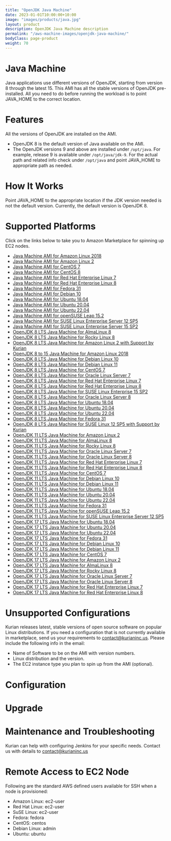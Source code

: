 ```yaml
---
title: "OpenJDK Java Machine"
date: 2023-01-01T10:00:00+10:00
image: "images/products/java.jpg"
layout: product
description: OpenJDK Java Machine description
permalink: "/aws-machine-images/openjdk-java-machine/"
bodyClass: page-product
weight: 70
---
```


Java Machine
============

Java applications use different versions of OpenJDK, starting from version 8 through the latest 15. This AMI has all the stable versions of OpenJDK pre-installed. All you need to do before running the workload is to point JAVA\_HOME to the correct location.

[](https://github.com/kurianinc/ami-pub/wiki/Java-Machine#features)Features
===========================================================================

All the versions of OpenJDK are installed on the AMI.

*   OpenJDK 8 is the default version of Java available on the AMI.
*   The OpenJDK versions 9 and above are installed under `/opt/java`. For example, release 9 is available under `/opt/java/jdk-9`. For the actual path and related info check under `/opt/java` and point JAVA\_HOME to appropriate path as needed.

[](https://github.com/kurianinc/ami-pub/wiki/Java-Machine#how-it-works)How It Works
===================================================================================

Point JAVA\_HOME to the appropriate location if the JDK version needed is not the default version. Currently, the default version is OpenJDK 8.

[](https://github.com/kurianinc/ami-pub/wiki/Java-Machine#supported-platforms)Supported Platforms
=================================================================================================

Click on the links below to take you to Amazon Marketplace for spinning up EC2 nodes.

*   [Java Machine AMI for Amazon Linux 2018](https://aws.amazon.com/marketplace/pp/prodview-ktdlpj4x4msi4?sr=0-7&ref_=beagle&applicationId=AWSMPContessa)
*   [Java Machine AMI for Amazon Linux 2](https://aws.amazon.com/marketplace/pp/prodview-76pz5jhauudw6?sr=0-11&ref_=beagle&applicationId=AWSMPContessa)
*   [Java Machine AMI for CentOS 7](https://aws.amazon.com/marketplace/pp/prodview-i345m62tuxnss?sr=0-5&ref_=beagle&applicationId=AWSMPContessa)
*   [Java Machine AMI for CentOS 8](https://aws.amazon.com/marketplace/pp/prodview-4hoyni2vjjlpe?sr=0-6&ref_=beagle&applicationId=AWSMPContessa)
*   [Java Machine AMI for Red Hat Enterprise Linux 7](https://aws.amazon.com/marketplace/pp/prodview-2zflhd3fhpa7k?sr=0-13&ref_=beagle&applicationId=AWSMPContessa)
*   [Java Machine AMI for Red Hat Enterprise Linux 8](https://aws.amazon.com/marketplace/pp/prodview-ytnbtr2qcc4vi?sr=0-12&ref_=beagle&applicationId=AWSMPContessa)
*   [Java Machine AMI for Fedora 31](https://aws.amazon.com/marketplace/pp/prodview-5e3snlehhkdoy?sr=0-3&ref_=beagle&applicationId=AWSMPContessa)
*   [Java Machine AMI for Debian 10](https://aws.amazon.com/marketplace/pp/prodview-cxbw7yqamke5m?sr=0-18&ref_=beagle&applicationId=AWSMPContessa)
*   [Java Machine AMI for Ubuntu 18.04](https://aws.amazon.com/marketplace/pp/prodview-52tpitmb22kli?sr=0-9&ref_=beagle&applicationId=AWSMPContessa)
*   [Java Machine AMI for Ubuntu 20.04](https://aws.amazon.com/marketplace/pp/prodview-e22vf4jppk4us?sr=0-10&ref_=beagle&applicationId=AWSMPContessa)
*   [Java Machine AMI for Ubuntu 22.04](https://aws.amazon.com/marketplace/pp/prodview-t6zu75ye7fnew?sr=0-2&ref_=beagle&applicationId=AWSMPContessa)
*   [Java Machine AMI for openSUSE Leap 15.2](https://aws.amazon.com/marketplace/pp/B08VRN833V)
*   [Java Machine AMI for SUSE Linux Enterprise Server 12 SP5](https://aws.amazon.com/marketplace/pp/B08V5F7D9M)
*   [Java Machine AMI for SUSE Linux Enterprise Server 15 SP2](https://aws.amazon.com/marketplace/pp/prodview-udbewrccvsoo2?sr=0-14&ref_=beagle&applicationId=AWSMPContessa)
*   [OpenJDK 8 LTS Java Machine for AlmaLinux 8](https://aws.amazon.com/marketplace/pp/prodview-q4nvo5lpuxxh4?sr=0-1&ref_=beagle&applicationId=AWSMPContessa)
*   [OpenJDK 8 LTS Java Machine for Rocky Linux 8](https://aws.amazon.com/marketplace/pp/prodview-n2gtfxfigcqhy?sr=0-7&ref_=beagle&applicationId=AWSMPContessa)
*   [OpenJDK 8 LTS Java Machine for Amazon Linux 2 with Support by Kurian](https://aws.amazon.com/marketplace/pp/prodview-kkerw65nda5ta?sr=0-15&ref_=beagle&applicationId=AWSMPContessa)
*   [OpenJDK 8 to 15 Java Machine for Amazon Linux 2018](https://aws.amazon.com/marketplace/pp/prodview-ktdlpj4x4msi4?sr=0-16&ref_=beagle&applicationId=AWSMPContessa)
*   [OpenJDK 8 LTS Java Machine for Debian Linux 10](https://aws.amazon.com/marketplace/pp/prodview-2t5e7ipwej7cq?sr=0-9&ref_=beagle&applicationId=AWSMPContessa)
*   [OpenJDK 8 LTS Java Machine for Debian Linux 11](https://aws.amazon.com/marketplace/pp/prodview-4qsgmemt5lb3o?sr=0-8&ref_=beagle&applicationId=AWSMPContessa)
*   [OpenJDK 8 LTS Java Machine for CentOS 7](https://aws.amazon.com/marketplace/pp/prodview-436rtcf6bdcic?sr=0-6&ref_=beagle&applicationId=AWSMPContessa)
*   [OpenJDK 8 LTS Java Machine for Oracle Linux Server 7](https://aws.amazon.com/marketplace/pp/prodview-nwo5qzfz6jjc6?sr=0-11&ref_=beagle&applicationId=AWSMPContessa)
*   [OpenJDK 8 LTS Java Machine for Red Hat Enterprise Linux 7](https://aws.amazon.com/marketplace/pp/prodview-mx5kypmhnprgc?sr=0-14&ref_=beagle&applicationId=AWSMPContessa)
*   [OpenJDK 8 LTS Java Machine for Red Hat Enterprise Linux 8](https://aws.amazon.com/marketplace/pp/prodview-pquciecsjrqpm?sr=0-12&ref_=beagle&applicationId=AWSMPContessa)
*   [OpenJDK 8 LTS Java Machine for SUSE Linux Enterprise 15 SP2](https://aws.amazon.com/marketplace/pp/prodview-xn6uucng6nhti?sr=0-13&ref_=beagle&applicationId=AWSMPContessa)
*   [OpenJDK 8 LTS Java Machine for Oracle Linux Server 8](https://aws.amazon.com/marketplace/pp/prodview-ndkxx6clpbwdu?sr=0-10&ref_=beagle&applicationId=AWSMPContessa) 
*   [OpenJDK 8 LTS Java Machine for Ubuntu 18.04](https://aws.amazon.com/marketplace/pp/prodview-nszq7jdmtntwm?sr=0-2&ref_=beagle&applicationId=AWSMPContessa)
*   [OpenJDK 8 LTS Java Machine for Ubuntu 20.04](https://aws.amazon.com/marketplace/pp/prodview-6vybafpose3yk?sr=0-5&ref_=beagle&applicationId=AWSMPContessa)
*   [OpenJDK 8 LTS Java Machine for Ubuntu 22.04](https://aws.amazon.com/marketplace/pp/prodview-kjvvvealqulnw?sr=0-3&ref_=beagle&applicationId=AWSMPContessa)
*   [OpenJDK 8 LTS Java Machine for Fedora 31](https://aws.amazon.com/marketplace/pp/prodview-atjpxuctthkm6?sr=0-4&ref_=beagle&applicationId=AWSMPContessa)
*   [OpenJDK 8 LTS Java Machine for SUSE Linux 12 SP5 with Support by Kurian](https://aws.amazon.com/marketplace/pp/prodview-4g4blntdqje5q?sr=0-17&ref_=beagle&applicationId=AWSMPContessa)
*   [OpenJDK 11 LTS Java Machine for Amazon Linux 2](https://aws.amazon.com/marketplace/pp/prodview-pj6gyvvx2iqug?sr=0-10&ref_=beagle&applicationId=AWSMPContessa)
*   [OpenJDK 11 LTS Java Machine for AlmaLinux 8](https://aws.amazon.com/marketplace/pp/prodview-q4dcqvtpln42g?sr=0-2&ref_=beagle&applicationId=AWSMPContessa)
*   [OpenJDK 11 LTS Java Machine for Rocky Linux 8](https://aws.amazon.com/marketplace/pp/prodview-beotcw5amvka4?sr=0-11&ref_=beagle&applicationId=AWSMPContessa)
*   [OpenJDK 11 LTS Java Machine for Oracle Linux Server 7](https://aws.amazon.com/marketplace/pp/prodview-vgrzuflkku6tk?sr=0-12&ref_=beagle&applicationId=AWSMPContessa)
*   [OpenJDK 11 LTS Java Machine for Oracle Linux Server 8](https://aws.amazon.com/marketplace/pp/prodview-su667ncgov2km?sr=0-13&ref_=beagle&applicationId=AWSMPContessa)
*   [OpenJDK 11 LTS Java Machine for Red Hat Enterprise Linux 7](https://aws.amazon.com/marketplace/pp/prodview-eejbdo2llrlnu?sr=0-14&ref_=beagle&applicationId=AWSMPContessa)
*   [OpenJDK 11 LTS Java Machine for Red Hat Enterprise Linux 8](https://aws.amazon.com/marketplace/pp/prodview-7x2iq4mlm725s?sr=0-15&ref_=beagle&applicationId=AWSMPContessa)
*   [OpenJDK 11 LTS Java Machine for CentOS 7](https://aws.amazon.com/marketplace/pp/prodview-2szg34g6ign7y?sr=0-5&ref_=beagle&applicationId=AWSMPContessa)
*   [OpenJDK 11 LTS Java Machine for Debian Linux 10](https://aws.amazon.com/marketplace/pp/prodview-tiapwlqk2u4rs?sr=0-9&ref_=beagle&applicationId=AWSMPContessa)
*   [OpenJDK 11 LTS Java Machine for Debian Linux 11](https://aws.amazon.com/marketplace/pp/prodview-sp2jemzmiurfs?sr=0-7&ref_=beagle&applicationId=AWSMPContessa) 
*   [OpenJDK 11 LTS Java Machine for Ubuntu 18.04](https://aws.amazon.com/marketplace/pp/prodview-qlcw4lqkkcua6?sr=0-1&ref_=beagle&applicationId=AWSMPContessa)
*   [OpenJDK 11 LTS Java Machine for Ubuntu 20.04](https://aws.amazon.com/marketplace/pp/prodview-2rwyqg6enziqc?sr=0-6&ref_=beagle&applicationId=AWSMPContessa)
*   [OpenJDK 11 LTS Java Machine for Ubuntu 22.04](https://aws.amazon.com/marketplace/pp/prodview-awybf7pcer3aq?sr=0-4&ref_=beagle&applicationId=AWSMPContessa)
*   [OpenJDK 11 LTS Java Machine for Fedora 31](https://aws.amazon.com/marketplace/pp/prodview-nzn2qy6f6tnme?sr=0-3&ref_=beagle&applicationId=AWSMPContessa)
*   [OpenJDK 11 LTS Java Machine for openSUSE Leap 15.2](https://aws.amazon.com/marketplace/pp/prodview-ni52vvwg6lwqc?sr=0-8&ref_=beagle&applicationId=AWSMPContessa)
*   [OpenJDK 11 LTS Java Machine for SUSE Linux Enterprise Server 12 SP5](https://aws.amazon.com/marketplace/pp/prodview-ceh27vzz4j5sq?sr=0-16&ref_=beagle&applicationId=AWSMPContessa)
*   [OpenJDK 17 LTS Java Machine for Ubuntu 18.04](https://aws.amazon.com/marketplace/pp/prodview-52tpitmb22kli?sr=0-4&ref_=beagle&applicationId=AWSMPContessa)
*   [OpenJDK 17 LTS Java Machine for Ubuntu 20.04](https://aws.amazon.com/marketplace/pp/prodview-e22vf4jppk4us?sr=0-5&ref_=beagle&applicationId=AWSMPContessa)
*   [OpenJDK 17 LTS Java Machine for Ubuntu 22.04](https://aws.amazon.com/marketplace/pp/prodview-oddzz76dwak66?sr=0-1&ref_=beagle&applicationId=AWSMPContessa)
*   [OpenJDK 17 LTS Java Machine for Fedora 31](https://aws.amazon.com/marketplace/pp/prodview-5e3snlehhkdoy?sr=0-3&ref_=beagle&applicationId=AWSMPContessa)
*   [OpenJDK 17 LTS Java Machine for Debian Linux 10](https://aws.amazon.com/marketplace/pp/prodview-a5jyuuecxo3hi?sr=0-10&ref_=beagle&applicationId=AWSMPContessa)
*   [OpenJDK 17 LTS Java Machine for Debian Linux 11](https://aws.amazon.com/marketplace/pp/prodview-a54tteph6afta?sr=0-8&ref_=beagle&applicationId=AWSMPContessa)
*   [OpenJDK 17 LTS Java Machine for CentOS 7](https://aws.amazon.com/marketplace/pp/prodview-i345m62tuxnss?sr=0-6&ref_=beagle&applicationId=AWSMPContessa)
*   [OpenJDK 17 LTS Java Machine for Amazon Linux 2](https://aws.amazon.com/marketplace/pp/prodview-76pz5jhauudw6?sr=0-9&ref_=beagle&applicationId=AWSMPContessa)
*   [OpenJDK 17 LTS Java Machine for AlmaLinux 8](https://aws.amazon.com/marketplace/pp/prodview-k675yqbsvmddm?sr=0-2&ref_=beagle&applicationId=AWSMPContessa)
*   [OpenJDK 17 LTS Java Machine for Rocky Linux 8](https://aws.amazon.com/marketplace/pp/prodview-aafbolbdfvjw6?sr=0-7&ref_=beagle&applicationId=AWSMPContessa)
*   [OpenJDK 17 LTS Java Machine for Oracle Linux Server 7](https://aws.amazon.com/marketplace/pp/prodview-aoqrfgowpoqf6?sr=0-11&ref_=beagle&applicationId=AWSMPContessa)
*   [OpenJDK 17 LTS Java Machine for Oracle Linux Server 8](https://aws.amazon.com/marketplace/pp/prodview-33wal5zzrrxiy?sr=0-12&ref_=beagle&applicationId=AWSMPContessa)
*   [OpenJDK 17 LTS Java Machine for Red Hat Enterprise Linux 7](https://aws.amazon.com/marketplace/pp/prodview-2zflhd3fhpa7k?sr=0-14&ref_=beagle&applicationId=AWSMPContessa)
*   [OpenJDK 17 LTS Java Machine for Red Hat Enterprise Linux 8](https://aws.amazon.com/marketplace/pp/prodview-ytnbtr2qcc4vi?sr=0-13&ref_=beagle&applicationId=AWSMPContessa)


[](https://github.com/kurianinc/ami-pub/wiki/Java-Machine#unsupported-configurations)Unsupported Configurations
===============================================================================================================

Kurian releases latest, stable versions of open source software on popular Linux distributions. If you need a configuration that is not currently available in marketplace, send us your requirements to [contact@kurianinc.us](mailto:contact@kurianinc.us). Please include the following info in the email:

*   Name of Software to be on the AMI with version numbers.
*   Linux distribution and the version.
*   The EC2 instance type you plan to spin up from the AMI (optional).

[](https://github.com/kurianinc/ami-pub/wiki/Java-Machine#configuration)Configuration
=====================================================================================

[](https://github.com/kurianinc/ami-pub/wiki/Java-Machine#upgrade)Upgrade
=========================================================================

[](https://github.com/kurianinc/ami-pub/wiki/Java-Machine#maintenance-and-troubleshooting)Maintenance and Troubleshooting
=========================================================================================================================

Kurian can help with configuring Jenkins for your specific needs. Contact us with details to [contact@kurianinc.us](mailto:contact@kurianinc.us)

[](https://github.com/kurianinc/ami-pub/wiki/Java-Machine#remote-access-to-ec2-node)Remote Access to EC2 Node
=============================================================================================================

Following are the standard AWS defined users available for SSH when a node is provisioned:

*   Amazon Linux: ec2-user
*   Red Hat Linux: ec2-user
*   SuSE Linux: ec2-user
*   Fedora: fedora
*   CentOS: centos
*   Debian Linux: admin
*   Ubuntu: ubuntu
